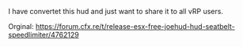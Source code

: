 I have convertet this hud and just want to share it to all vRP users.

Orginal: https://forum.cfx.re/t/release-esx-free-joehud-hud-seatbelt-speedlimiter/4762129